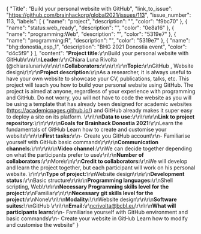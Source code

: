 {
  "Title": "Build your personal website with GitHub",
  "link_to_issue": "https://github.com/brainhackorg/global2021/issues/113",
  "issue_number": 113,
  "labels": [
    {
      "name": "project",
      "description": "",
      "color": "f9bc70"
    },
    {
      "name": "status:web_ready",
      "description": "",
      "color": "0e8a16"
    },
    {
      "name": "programming:Web",
      "description": "",
      "color": "5319e7"
    },
    {
      "name": "programming:R",
      "description": "",
      "color": "5319e7"
    },
    {
      "name": "bhg:donostia_esp_1",
      "description": "BHG 2021 Donostia event",
      "color": "d4c5f9"
    }
  ],
  "content": "**Project title:**\r\nBuild your personal website with GitHub\r\n\r\n**Leader:**\r\nChiara Luna Rivolta (@chiaralunariv)\r\n\r\n**Collaborators:**\r\n\r\n\r\n**Topic:**\r\nGitHub , Website design\r\n\r\n**Project description:**\r\nAs a researcher, it is always useful to have your own website to showcase your CV, publications, talks, etc. This project will teach you how to build your personal website using GitHub. The project is aimed at anyone, regardless of your experience with programming and GitHub. Do not worry, you will not have to code the website as you will be using a template that has already been designed for academic websites (https://academicpages.github.io/) and GitHub already makes it super easy to deploy a site on its platform. \r\n\r\n**Data to use:**\r\n\r\n\r\n**Link to project repository:**\r\n\r\n\r\n**Goals for Brainhack Donostia 2021:**\r\nLearn the fundamentals of GitHub Learn how to create and customise your website\r\n\r\n**First tasks:**\r\n- Create you GitHub account\r\n- Familiarise yourself with GitHub basic commands\r\n\r\n**Communication channels:**\r\n\r\n\r\n**Video channel:**\r\nWe can decide together depending on what the participants prefer to use\r\n\r\n**Number of collaborators:**\r\nMore\r\n\r\n**Credit to collaborators:**\r\nWe will develop and learn the project together, but each participant will work on his personal website. \r\n\r\n**Type of project:**\r\nWebsite design\r\n\r\n**Development status:**\r\nBasic structure\r\n\r\n**Programming languages:**\r\nShell scripting, Web\r\n\r\n**Necessary Programming skills level for the project:**\r\nFamiliar\r\n\r\n**Necessary git skills level for the project:**\r\nNone\r\n\r\n**Modality:**\r\nWebsite design\r\n\r\n**Software suites:**\r\nGitHub \r\n\r\n**Email:**\r\ncrivolta@bcbl.eu\r\n\r\n**What will participants learn:**\r\n- Familiarise yourself with GitHub environment and basic commands\r\n- Create your website in GitHub Learn how to modify and customise the website"
}